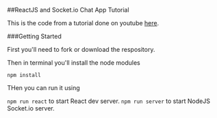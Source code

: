 ##ReactJS and Socket.io Chat App Tutorial


This is the code from a tutorial done on youtube [here](https://www.youtube.com/playlist?list=PLfUtdEcvGHFHdOYFXj4cY6ZIFkSp6MOuY).

###Getting Started

First you'll need to fork or download the respository.

Then in terminal you'll install the node modules

``` npm install ```

THen you can run it using 

``` npm run react ``` to start React dev server.
``` npm run server ``` to start NodeJS Socket.io server.


